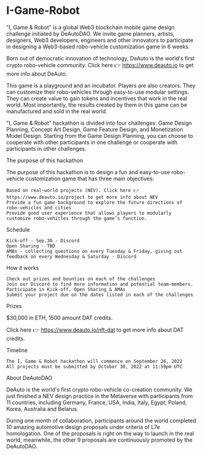 # I-Game-Robot
"I, Game & Robot" is a global Web3 blockchain mobile game design challenge initiated by DeAutoDAO. We invite game planners, artists, designers, Web3 developers, engineers and other innovators to participate in designing a Web3-based robo-vehicle customization game in 6 weeks.

Born out of democratic innovation of technology, DeAuto is the world's first crypto robo-vehicle community. Click here 👉 https://www.deauto.io to get more info about DeAuto.

This game is a playground and an incubator. Players are also creators. They can customize their robo-vehicles through easy-to-use modular settings. They can create value to gain tokens and incentives that work in the real world. Most importantly, the results created by them in this game can be manufactured and sold in the real world. 

"I, Game & Robot" hackathon is divided into four challenges: Game Design Planning, Concept Art Design, Game Feature Design, and Monetization Model Design. Starting from the Game Design Planning, you can choose to cooperate with other participants in one challenge or cooperate with participants in other challenges.

The purpose of this hackathon

The purpose of this hackathon is to design a fun and easy-to-use robo-vehicle customization game that has three main objectives: 

    Based on real-world projects (NEV). Click here 👉 https://www.deauto.io/project to get more info about NEV
    Provide a fun game background to explore the future directions of robo-vehicles and cities
    Provide good user experience that allows players to modularly customize robo-vehicles through the game’s function.

Schedule

    Kick-off - Sep.30 - Discord
    Open Sharing - TBD
    AMAs - collecting questions on every Tuesday & Friday, giving out feedback on every Wednesday & Saturday - Discord

How it works

    Check out prizes and bounties on each of the challenges 
    Join our Discord to find more information and potential team-members.
    Participate in Kick-off, Open Sharing & AMAs
    Submit your project due on the dates listed in each of the challenges 

Prizes

$30,000 in ETH, 1500 amount DAT credits.

Click here 👉 https://www.deauto.io/nft-dat to get more info about DAT credits.


Timeline

    The I, Game & Robot hackathon will commence on September 26, 2022
    All projects must be submitted by October 30, 2022 at 11:59pm UTC

About DeAutoDAO

DeAuto is the world's first crypto robo-vehicle co-creation community. We just finished a NEV design practice in the Metaverse with participants from 11 countries, including Germany, France, USA, India, Italy, Egypt, Poland, Korea, Australia and Belarus. 

During one month of collaboration, participants around the world completed 10 amazing automotive design proposals under criteria of L7e homologation. One of the proposals is right on the way to launch in the real world, meanwhile, the other 9 proposals are continuously promoted by the DeAutoDAO.
